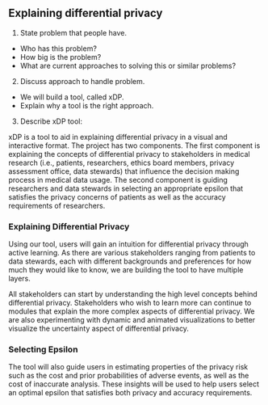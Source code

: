 ## Explaining differential privacy

1. State problem that people have.

 * Who has this problem?
 * How big is the problem?
 * What are current approaches to solving this or similar problems?

2. Discuss approach to handle problem.

 * We will build a tool, called xDP.
 * Explain why a tool is the right approach.

3. Describe xDP tool:

xDP is a tool to aid in explaining differential privacy in a visual and interactive format. The project has two components. The first component is explaining the concepts of differential privacy to stakeholders in medical research (i.e., patients, researchers, ethics board members, privacy assessment office, data stewards) that influence the decision making process in medical data usage. The second component is guiding researchers and data stewards in selecting an appropriate epsilon that satisfies the privacy concerns of patients as well as the accuracy requirements of researchers.

### Explaining Differential Privacy

Using our tool, users will gain an intuition for differential privacy through active learning. As there are various stakeholders ranging from patients to data stewards, each with different backgrounds and preferences for how much they would like to know, we are building the tool to have multiple layers.

All stakeholders can start by understanding the high level concepts behind differential privacy. Stakeholders who wish to learn more can continue to modules that explain the more complex aspects of differential privacy. We are also experimenting with dynamic and animated visualizations to better visualize the uncertainty aspect of differential privacy.

### Selecting Epsilon

The tool will also guide users in estimating properties of the privacy risk such as the cost and prior probabilities of adverse events, as well as the cost of inaccurate analysis. These insights will be used to help users select an optimal epsilon that satisfies both privacy and accuracy requirements.

